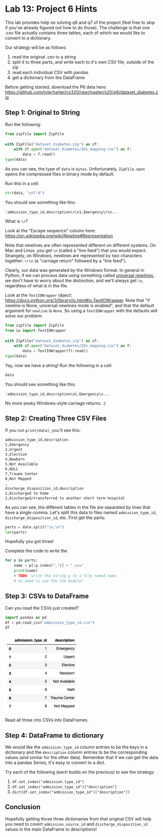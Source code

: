 # Lab 13: Project 6 Hints

This lab provides help on solving q6 and q7 of the project (feel free
to skip if you've already figured out how to do those).  The challenge
is that one .csv file actually contains three tables, each of which we
would like to convert to a dictionary.

Our strategy will be as follows:
1. read the original .csv to a string
2. split it to three parts, and write each to it's own CSV file, outside of the zip
3. read each individual CSV with pandas
4. get a dictionary from the DataFrame

Before getting started, download the P6 data here:
https://github.com/tylerharter/cs320/raw/master/s20/p6/dataset_diabetes.zip

## Step 1: Original to String

Run the following:

```python
from zipfile import ZipFile

with ZipFile("dataset_diabetes.zip") as zf:
    with zf.open("dataset_diabetes/IDs_mapping.csv") as f:
        data = f.read()
type(data)
```

As you can see, the type of `data` is `bytes`.  Unfortunately,
`ZipFile.open` opens the compressed files in binary mode by default.

Run this in a cell:

```python
str(data, "utf-8")
```

You should see something like this:

`'admission_type_id,description\r\n1,Emergency\r\n...`

What is `\r`?

Look at the "Escape sequence" column here:
https://en.wikipedia.org/wiki/Newline#Representation

Note that newlines are often represented different on different
systems.  On Mac and Linux, you get `\n` (called a "line feed") that
you would expect.  Strangely, on Windows, newlines are represented by
two characters together: `\r\n` (a "carriage return" followed by a
"line feed").

Clearly, our data was generated by the Windows format.  In general in
Python, if we can process data using something called [universal newlines](https://docs.python.org/3/glossary.html#term-universal-newlines), we don't have to worry about the distinction, and we'll always get `\n`, regardless of what is in the file.

Look at the `TextIOWrapper` object: https://docs.python.org/3/library/io.html#io.TextIOWrapper.  Note that "if newline is None, universal newlines mode is enabled", and that the default argument for `newline` is `None`.  So using a `TextIOWrapper` with the defaults will solve our problem:

```python
from zipfile import ZipFile
from io import TextIOWrapper

with ZipFile("dataset_diabetes.zip") as zf:
    with zf.open("dataset_diabetes/IDs_mapping.csv") as f:
        data = TextIOWrapper(f).read()
type(data)
```

Yay, now we have a string!  Run the following in a cell:

```python
data
```

You should see something like this:

`'admission_type_id,description\n1,Emergency\n...`

No more pesky Windows-style carriage returns. :)

## Step 2: Creating Three CSV Files

If you run `print(data)`, you'll see this:

```
admission_type_id,description
1,Emergency
2,Urgent
3,Elective
4,Newborn
5,Not Available
6,NULL
7,Trauma Center
8,Not Mapped
,
discharge_disposition_id,description
1,Discharged to home
2,Discharged/transferred to another short term hospital
```

As you can see, the different tables in the file are separated by
lines that have a single comma.  Let's split this data to files named
`admission_type_id`, `discharge_disposition_id`, etc.  First get the parts:

```python
parts = data.split("\n,\n")
len(parts)
```

Hopefully you got three!

Complete the code to write the

```python
for p in parts:
    name = p[:p.index(",")] + ".csv"
    print(name)
    # TODO: write the string p to a file named name.
    # no need to use the CSV module!
```

## Step 3: CSVs to DataFrame

Can you read the CSVs just created?

```python
import pandas as pd
df = pd.read_csv("admission_type_id.csv")
df
```

<img src="df.png">

Read all three into CSVs into DataFrames.

## Step 4: DataFrame to dictionary

We would like the `admission_type_id` column entries to be the keys in
a dictionary and the `description` column entries to be the
corresponding values (and similar for the other data).  Remember that
if we can get the data into a pandas Series, it's easy to convert to a
dict.

Try each of the following (each builds on the previous) to see the strategy:

1. `df.set_index("admission_type_id")`
2. `df.set_index("admission_type_id")["description"]`
3. `dict(df.set_index("admission_type_id")["description"])`

## Conclusion

Hopefully getting those three dictionaries from that original CSV will
help you need to covert `admission_source_id` and
`discharge_disposition_id` values in the main DataFrame to
descriptions!